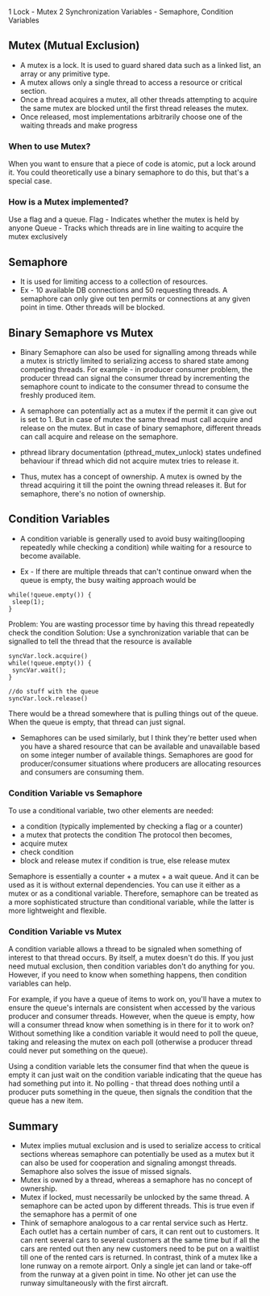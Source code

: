 1 Lock - Mutex
2 Synchronization Variables - Semaphore, Condition Variables

## Mutex (Mutual Exclusion)
 * A mutex is a lock. It is used to guard shared data such as a linked list, an array or any primitive type. 
 * A mutex allows only a single thread to access a resource or critical section.
 * Once a thread acquires a mutex, all other threads attempting to acquire the same mutex are blocked until the 
 first thread releases the mutex. 
 * Once released, most implementations arbitrarily choose one of the waiting threads and make progress
 
 ### When to use Mutex?
 When you want to ensure that a piece of code is atomic, put a lock around it. You could theoretically use a binary semaphore to do this, but that's a special case.
 
 ### How is a Mutex implemented?
 Use a flag and a queue.
 Flag - Indicates whether the mutex is held by anyone
 Queue - Tracks which threads are in line waiting to acquire the mutex exclusively
 
 
## Semaphore

* It is used for limiting access to a collection of resources.
* Ex - 10 available DB connections and 50 requesting threads. A semaphore can only give out ten permits or connections 
at any given point in time. Other threads will be blocked.

## Binary Semaphore vs Mutex
* Binary Semaphore can also be used for signalling among threads while a mutex is strictly limited to serializing access 
to shared state among competing threads. For example - in producer consumer problem, 
the producer thread can signal the consumer thread by incrementing the semaphore count to indicate to the consumer thread
to consume the freshly produced item.

* A semaphore can potentially act as a mutex if the permit it can give out is set to 1. But in case of mutex the same thread must call
acquire and release on the mutex. But in case of binary semaphore, different threads can call acquire and release on the semaphore.
* pthread library documentation (pthread_mutex_unlock) states undefined behaviour if thread which did not acquire mutex tries to release it.
* Thus, mutex has a concept of ownership. A mutex is owned by the thread acquiring it till the point the owning thread releases it.
But for semaphore, there's no notion of ownership.

## Condition Variables

* A condition variable is generally used to avoid busy waiting(looping repeatedly while checking a condition) while waiting for a resource to become available.

* Ex - If there are multiple threads that can't continue onward when the queue is empty, the busy waiting approach would be
```
while(!queue.empty()) {
 sleep(1);
}
```

Problem: You are wasting processor time by having this thread repeatedly check the condition
Solution: Use a synchronization variable that can be signalled to tell the thread that the resource is available

```
syncVar.lock.acquire()
while(!queue.empty()) {
 syncVar.wait();
}

//do stuff with the queue
syncVar.lock.release()
```
There would be a thread somewhere that is pulling things out of the queue. When the queue is empty, that thread can just signal.

* Semaphores can be used similarly, but I think they're better used when you have a shared resource that can be available and unavailable based on some integer number of available things. Semaphores are good for producer/consumer situations where producers are allocating resources and consumers are consuming them.

### Condition Variable vs Semaphore

To use a conditional variable, two other elements are needed:
* a condition (typically implemented by checking a flag or a counter)
* a mutex that protects the condition
The protocol then becomes,
* acquire mutex
* check condition
* block and release mutex if condition is true, else release mutex

Semaphore is essentially a counter + a mutex + a wait queue. And it can be used as it is without external dependencies. You can use it either as a mutex or as a conditional variable.
Therefore, semaphore can be treated as a more sophisticated structure than conditional variable, while the latter is more lightweight and flexible.

### Condition Variable vs Mutex

A condition variable allows a thread to be signaled when something of interest to that thread occurs.
By itself, a mutex doesn't do this.
If you just need mutual exclusion, then condition variables don't do anything for you. However, if you need to know when something happens, then condition variables can help.

For example, if you have a queue of items to work on, you'll have a mutex to ensure the queue's internals are consistent when accessed by the various producer and consumer threads. However, when the queue is empty, how will a consumer thread know when something is in there for it to work on? Without something like a condition variable it would need to poll the queue, taking and releasing the mutex on each poll (otherwise a producer thread could never put something on the queue).

Using a condition variable lets the consumer find that when the queue is empty it can just wait on the condition variable indicating that the queue has had something put into it. No polling - that thread does nothing until a producer puts something in the queue, then signals the condition that the queue has a new item.

## Summary
* Mutex implies mutual exclusion and is used to serialize access to critical sections whereas 
semaphore can potentially be used as a mutex but it can also be used for cooperation and signaling amongst threads. Semaphore also solves the issue of missed signals.
* Mutex is owned by a thread, whereas a semaphore has no concept of ownership.
* Mutex if locked, must necessarily be unlocked by the same thread. A semaphore can be acted upon by different threads. 
This is true even if the semaphore has a permit of one
* Think of semaphore analogous to a car rental service such as Hertz. Each outlet has a certain number of cars, 
it can rent out to customers. It can rent several cars to several customers at the same time but if all the cars are 
rented out then any new customers need to be put on a waitlist till one of the rented cars is returned. 
In contrast, think of a mutex like a lone runway on a remote airport. Only a single jet can land or take-off from the 
runway at a given point in time. No other jet can use the runway simultaneously with the first aircraft.





 
 


